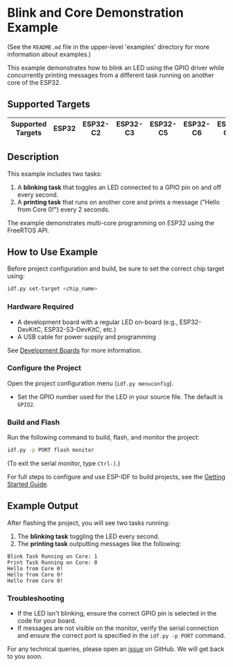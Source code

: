 # Blink and Core Demonstration Example

(See the `README.md` file in the upper-level 'examples' directory for more information about examples.)

This example demonstrates how to blink an LED using the GPIO driver while concurrently printing messages from a different task running on another core of the ESP32.

## Supported Targets

| Supported Targets | ESP32 | ESP32-C2 | ESP32-C3 | ESP32-C5 | ESP32-C6 | ESP32-C61 | ESP32-H2 | ESP32-P4 | ESP32-S2 | ESP32-S3 |
| ----------------- | ----- | -------- | -------- | -------- | -------- | --------- | -------- | -------- | -------- | -------- |

## Description

This example includes two tasks:
1. A **blinking task** that toggles an LED connected to a GPIO pin on and off every second.
2. A **printing task** that runs on another core and prints a message ("Hello from Core 0!") every 2 seconds.

The example demonstrates multi-core programming on ESP32 using the FreeRTOS API.

## How to Use Example

Before project configuration and build, be sure to set the correct chip target using:

```sh
idf.py set-target <chip_name>
```

### Hardware Required

* A development board with a regular LED on-board (e.g., ESP32-DevKitC, ESP32-S3-DevKitC, etc.)
* A USB cable for power supply and programming

See [Development Boards](https://www.espressif.com/en/products/devkits) for more information.

### Configure the Project

Open the project configuration menu (`idf.py menuconfig`).

- Set the GPIO number used for the LED in your source file. The default is `GPIO2`.

### Build and Flash

Run the following command to build, flash, and monitor the project:

```sh
idf.py -p PORT flash monitor
```

(To exit the serial monitor, type `Ctrl-]`.)

For full steps to configure and use ESP-IDF to build projects, see the [Getting Started Guide](https://docs.espressif.com/projects/esp-idf/en/latest/get-started/index.html).

## Example Output

After flashing the project, you will see two tasks running:
1. The **blinking task** toggling the LED every second.
2. The **printing task** outputting messages like the following:

```text
Blink Task Running on Core: 1
Print Task Running on Core: 0
Hello from Core 0!
Hello from Core 0!
Hello from Core 0!
```

### Troubleshooting

* If the LED isn't blinking, ensure the correct GPIO pin is selected in the code for your board.
* If messages are not visible on the monitor, verify the serial connection and ensure the correct port is specified in the `idf.py -p PORT` command.

For any technical queries, please open an [issue](https://github.com/espressif/esp-idf/issues) on GitHub. We will get back to you soon.

